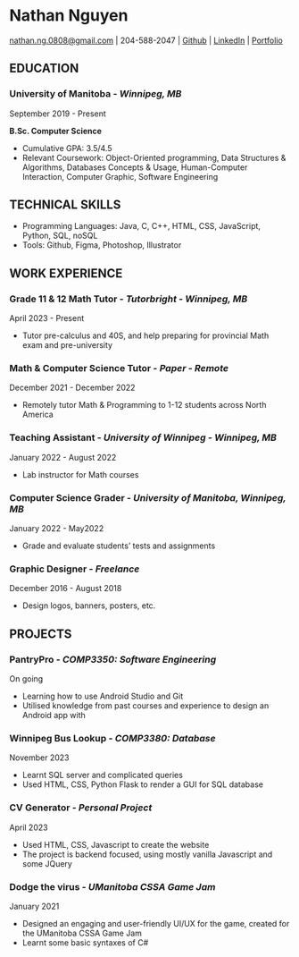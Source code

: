 # Nathan Nguyen

nathan.ng.0808@gmail.com | 204-588-2047 | [Github](https://github.com/nateng98) | [LinkedIn](https://www.linkedin.com/in/nathaniel-nguyen-2176301ab/) | [Portfolio](https://nateng98.github.io/nate-portfolio/)

## EDUCATION
 
### University of Manitoba - *Winnipeg, MB*	
September 2019 - Present

**B.Sc. Computer Science**
- Cumulative GPA: 3.5/4.5
- Relevant Coursework: Object-Oriented programming, Data Structures & Algorithms, Databases Concepts & Usage, Human-Computer Interaction, Computer Graphic, Software Engineering

## TECHNICAL SKILLS

- Programming Languages: Java, C, C++, HTML, CSS, JavaScript, Python, SQL, noSQL
- Tools: Github, Figma, Photoshop, Illustrator

## WORK EXPERIENCE

### Grade 11 & 12 Math Tutor - *Tutorbright - Winnipeg, MB*	
April 2023 - Present

- Tutor pre-calculus and 40S, and help preparing for provincial Math exam and pre-university

### Math & Computer Science Tutor - *Paper - Remote* 
December 2021 - December 2022

- Remotely tutor Math & Programming to 1-12 students across North America

### Teaching Assistant - *University of Winnipeg - Winnipeg, MB*	
January 2022 - August 2022

- Lab instructor for Math courses

### Computer Science Grader - *University of Manitoba, Winnipeg, MB*	
January 2022 - May2022

- Grade and evaluate students’ tests and assignments

### Graphic Designer - *Freelance*	
December 2016 - August 2018

- Design logos, banners, posters, etc.

## PROJECTS

### PantryPro - *COMP3350: Software Engineering*	
On going

- Learning how to use Android Studio and Git
- Utilised knowledge from past courses and experience to design an Android app with 

### Winnipeg Bus Lookup - *COMP3380: Database*	
November 2023

- Learnt SQL server and complicated queries
- Used HTML, CSS, Python Flask to render a GUI for SQL database

### CV Generator - *Personal Project*	
April 2023

- Used HTML, CSS, Javascript to create the website
- The project is backend focused, using mostly vanilla Javascript and some JQuery

### Dodge the virus - *UManitoba CSSA Game Jam*	
January 2021

- Designed an engaging and user-friendly UI/UX for the game, created for the UManitoba CSSA Game Jam
- Learnt some basic syntaxes of C#
